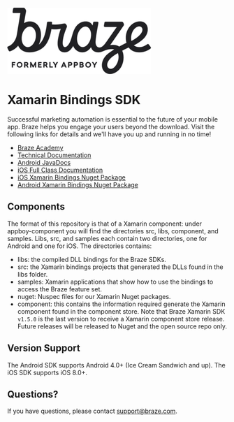 ![Braze Logo](https://github.com/Appboy/appboy-xamarin-bindings/blob/master/braze-logo.png)

# Xamarin Bindings SDK

Successful marketing automation is essential to the future of your mobile app. Braze helps you engage your users beyond the download. Visit the following links for details and we'll have you up and running in no time!

- [Braze Academy](http://www.braze.com/academy "Braze Academy")
- [Technical Documentation](http://documentation.braze.com "Braze Technical Documentation")
- [Android JavaDocs](http://appboy.github.io/appboy-android-sdk/javadocs/ "Braze Android SDK Class Documentation")
- [iOS Full Class Documentation](http://appboy.github.io/appboy-ios-sdk/docs/annotated.html "Braze iOS SDK Class Documentation")
- [iOS Xamarin Bindings Nuget Package](https://www.nuget.org/packages/AppboyPlatformXamariniOSBinding/ "iOS Xamarin Bindings Nuget Package")
- [Android Xamarin Bindings Nuget Package](https://www.nuget.org/packages/AppboyPlatform.AndroidBinding/ "Android Xamarin Bindings Nuget Package")

## Components

The format of this repository is that of a Xamarin component:  under appboy-component you will find the directories src,
libs, component, and samples.  Libs, src, and samples each contain two directories, one for Android and one for iOS.  The directories
contains:

- libs:  the compiled DLL bindings for the Braze SDKs.
- src:  the Xamarin bindings projects that generated the DLLs found in the libs folder.
- samples:  Xamarin applications that show how to use the bindings to access the Braze feature set.
- nuget: Nuspec files for our Xamarin Nuget packages.
- component:  this contains the information required generate the Xamarin component found in the component store. Note that Braze Xamarin SDK `v1.5.0` is the last version to receive a Xamarin component store release. Future releases will be released to Nuget and the open source repo only.

## Version Support

The Android SDK supports Android 4.0+ (Ice Cream Sandwich and up).  The iOS SDK supports iOS 8.0+.

## Questions?

If you have questions, please contact [support@braze.com](mailto:support@braze.com).
